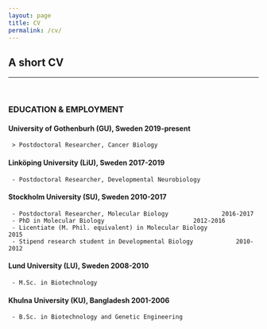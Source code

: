 ```yaml
---
layout: page
title: CV
permalink: /cv/
---
```

## A short CV 
--- 
<br>

### EDUCATION & EMPLOYMENT

#### University of Gothenburh (GU), Sweden					2019-present
     > Postdoctoral Researcher, Cancer Biology

#### Linköping University (LiU), Sweden						2017-2019
     - Postdoctoral Researcher, Developmental Neurobiology

#### Stockholm University (SU), Sweden						2010-2017
     - Postdoctoral Researcher, Molecular Biology				2016-2017
     - PhD in Molecular Biology							2012-2016
     - Licentiate (M. Phil. equivalent) in Molecular Biology			2015
     - Stipend research student in Developmental Biology			2010-2012

#### Lund University (LU), Sweden						2008-2010
     - M.Sc. in Biotechnology

#### Khulna University (KU), Bangladesh						2001-2006
     - B.Sc. in Biotechnology and Genetic Engineering
